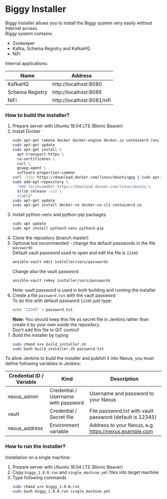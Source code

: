 # Biggy Installer

Biggy Installer allows you to install the Biggy system very easily without Internet access.  
Biggy system contains:
- Zookeeper
- Kafka, Schema Registry and KafkaHQ
- NiFi

Internal applications:

| Name            | Address                    |
|-----------------|----------------------------|
| KafkaHQ         | http://localhost:8080      |
| Schema Registry | http://localhost:8085      |
| NiFi            | http://localhost:8081/nifi |

### How to build the installer?

1. Prepare server with Ubuntu 18.04 LTS (Bionic Beaver)
2. Install Docker
   ```bash
   sudo apt-get remove docker docker-engine docker.io containerd runc
   sudo apt-get update
   sudo apt-get install \
     apt-transport-https \
     ca-certificates \
     curl \
     gnupg-agent \
     software-properties-common
   curl -fsSL https://download.docker.com/linux/ubuntu/gpg | sudo apt-key add -
   sudo add-apt-repository \
     "deb [arch=amd64] https://download.docker.com/linux/ubuntu \
     $(lsb_release -cs) \
     stable"
   sudo apt-get update
   sudo apt-get install docker-ce docker-ce-cli containerd.io
   ```
3. Install python-venv and python-pip packages
   ```bash
   sudo apt update
   sudo apt install python3-venv python3-pip
   ```
4. Clone the repository (branch master)
5. Optional but recommended - change the default passwords in the file <code>passwords</code>  
   Default vault password used to open and edit the file is <code>12345</code>
   ```bash
   ansible-vault edit installer/vars/passwords
   ```
   Change also the vault password
   ```bash
   ansible-vault rekey installer/vars/passwords
   ```
   Note: vault password is used in both building and running the installer
6. Create a file <code>password.txt</code> with the vault password  
   To do this with default password <code>12345</code> just type:
   ```bash
   echo "12345" > password.txt
   ```
   **Note:** You should keep this file as secret file in Jenkins rather than create it by your own inside the repository.  
   Don't add this file to GIT control!
7. Build the installer by typing
   ```bash
   sudo chmod u+x build_installer.sh
   sudo bash build_installer.sh password.txt
   ```

To allow Jenkins to build the installer and publish it into Nexus, you must define following variables in Jenkins:

| Credential ID / Variable | Kind                                | Description                                              |
|--------------------------|-------------------------------------|----------------------------------------------------------|
| nexus_admin              | Credential / Username with password | Username and password to your Nexus                      |
| vault                    | Credential / Secret file            | File password.txt with vault password (default is 12345) |
| nexus_address            | Environment variable                | Address to your Nexus, e.g. https://nexus.example.com    |

### How to run the installer?

Installation on a single machine:
1. Prepare server with Ubuntu 18.04 LTS (Bionic Beaver)
2. Copy <code>biggy_1.0.0.run</code> and <code>single_machine.yml</code> files into target machine
3. Type following commands
   ```bash
   sudo chmod u+x biggy_1.0.0.run
   sudo bash biggy_1.0.0.run single_machine.yml
   ```
